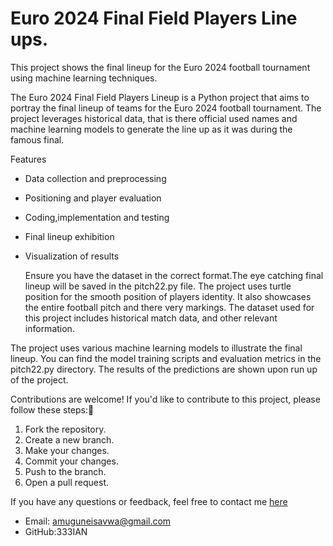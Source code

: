 # Euro 2024 Final Field Players Line ups.

This project shows the final lineup for the Euro 2024 football tournament using machine learning techniques.


The Euro 2024 Final Field Players Lineup is a Python project that aims to portray the final lineup of teams for the Euro 2024 football tournament. The project leverages historical data, that is there official used names and machine learning models to generate the line up as it was during the famous final.

 Features

- Data collection and preprocessing
- Positioning and player evaluation
- Coding,implementation and testing
- Final lineup exhibition 
- Visualization of results

   Ensure you have the dataset in the correct format.The eye catching final lineup will be saved in the pitch22.py file. The project uses turtle position for the smooth position of players identity. It also showcases the entire football pitch and there very markings.
The dataset used for this project includes historical match data, and other relevant information.

The project uses various machine learning models to illustrate the final lineup. You can find the model training scripts and evaluation metrics in the pitch22.py directory.
The results of the predictions are shown upon run up of the project.

Contributions are welcome! If you'd like to contribute to this project, please follow these steps:🙂

1. Fork the repository.
2. Create a new branch.
3. Make your changes.
4. Commit your changes.
5. Push to the branch.
6. Open a pull request.

If you have any questions or feedback, feel free to contact me <a href="https://github.com/333IAN">here</a>
- Email: amuguneisavwa@gmail.com
- GitHub:333IAN
